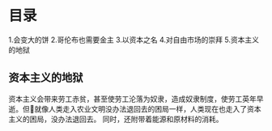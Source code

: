 # 目录
1.会变大的饼
2.哥伦布也需要金主
3.以资本之名
4.对自由市场的崇拜
5.资本主义的地狱


## 资本主义的地狱
资本主义会带来劳工赤贫，甚至使劳工沦落为奴隶，造成奴隶制度，使劳工英年早逝。但就像人类走入农业文明没办法退回去的困局一样，人类现在也走入了资本主义的困局，没办法退回去。
同时，还附带着能源和原材料的消耗。